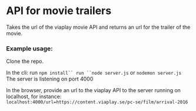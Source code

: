 # API for movie trailers

Takes the url of the viaplay movie API and returns an url for the trailer of the movie.

### Example usage:

Clone the repo.

In the cli:
run ```npm install``
run ``node server.js``` or ```nodemon server.js```
The server is listening on port 4000

In the browser, provide an url to the viaplay API to the server running on localhost, for instance:
```localhost:4000/url=https://content.viaplay.se/pc-se/film/arrival-2016```